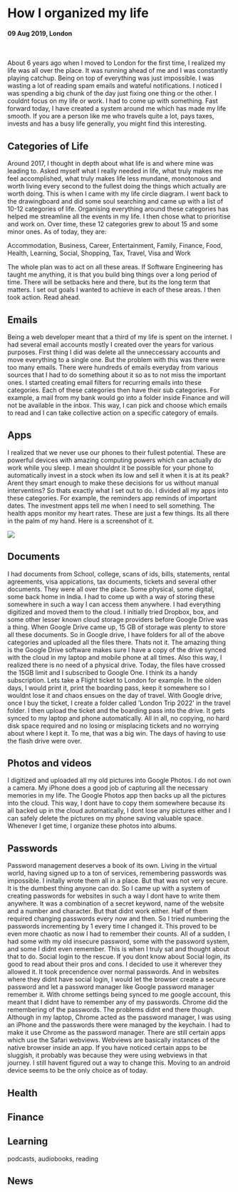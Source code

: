 # How I organized my life

#### 09 Aug 2019, London

&nbsp;

About 6 years ago when I moved to London for the first time, I realized my life was all over the place. It was running ahead of me and I was
constantly playing catchup. Being on top of everything was just impossible. I was wasting a lot of reading spam emails and wateful notifications. I noticed I was spending a big chunk of the day just fixing one thing or the other. I couldnt focus on my life or work. I had to come up with something. Fast forward today, I have created a system around me which has made my life smooth. If you are a person like me who travels quite a lot, pays taxes, invests and has a busy life generally, you might find this interesting.

## Categories of Life

Around 2017, I thought in depth about what life is and where mine was leading to. Asked myself what I really needed in life, what truly makes me feel accomplished, what truly makes life less mundane, monotonous and worth living every second to the fullest doing the things which actually are worth doing. This is when I came with my life circle diagram. I went back to the drawingboard and did some soul searching and came up with a list of 10-12 categories of life. Organising everything around these categories has helped me streamline all the events in my life. I then chose what to prioritise and work on. Over time, these 12 categories grew to about 15 and some minor ones. As of today, they are: 

Accommodation, Business, Career, Entertainment, Family, Finance, Food, Health, Learning, Social, Shopping, Tax, Travel, Visa and Work

The whole plan was to act on all these areas. If Software Engineering has taught me anything, it is that you build bing things over a long period of time. There will be setbacks here and there, but its the long term that matters. I set out goals I wanted to achieve in each of these areas. I then took action. Read ahead.

## Emails

Being a web developer meant that a third of my life is spent on the internet. I had several email accounts mostly I created over the years 
for various purposes. First thing I did was delete all the unneccessary accounts and move everything to a single one. But the problem with
this was there were too many emails. There were hundreds of emails everyday from various sources that I had to do something about it so as to not miss the important ones. I started creating email filters for recurring emails into these categories. Each of these categories then have their sub categories. For example, a mail from my bank would go into a folder inside Finance and will not be available in the inbox. This way, I can pick and choose which emails to read and I can take collective action on a specific category of emails.


## Apps

I realized that we never use our phones to their fullest potential. These are powerful devices with amazing computing powers which can actually do work while you sleep. I mean shouldnt it be possible for your phone to automatically invest in a stock when its low and sell it when it is at its peak? Arent they smart enough to make these decisions for us without manual interventins? So thats exactly what I set out to do. I divided all my apps into these categories. For example, the reminders app reminds of important dates. The investment apps tell me when I need to sell something. The health apps monitor my heart rates. These are just a few things. Its all there in the palm of my hand. Here is a screenshot of it. 

<img class="img--full-width img--left img--grow" loading="lazy" src='https://github.com/sreeramofficial/blog-posts/blob/master/img/blog/IMG_1116.jpg?raw=true' />

## Documents

I had documents from School, college, scans of ids, bills, statements, rental agreements, visa appications, tax documents, tickets and several other documents. They were all over the place. Some physical, some digital, some back home in India. I had to come up with a way of storing these somewhere in such a way I can access them anywhere. I had everything digitized and moved them to the cloud. I initially tried Dropbox, box, and some other lesser known cloud storage providers before Google Drive was a thing. When Google Drive came up, 15 GB of storage was plenty to store all these documents. So in Google drive, I have folders for all of the above categories and uploaded all the files there. Thats not it. The amazing thing is the Google Drive software makes sure I have a copy of the drive synced with the cloud in my laptop and mobile phone at all times. Also this way, I realized there is no need of a physical drive. Today, the files have crossed the 15GB limit and I subscribed to Google One. I think its a handy subscription. Lets take a Flight ticket to London for example. In the olden days, I would print it, print the boarding pass, keep it somewhere so I wouldnt lose it and chaos ensues on the day of travel. With Google drive, once I buy the ticket, I create a folder called 'London Trip 2022' in the travel folder. I then upload the ticket and the boarding pass into the drive. It gets synced to my laptop and phone automatically. All in all, no copying, no hard disk space required and no losing or misplacing tickets and no worrying about where I kept it. To me, that was a big win. The days of having to use the flash drive were over.

## Photos and videos

I digitized and uploaded all my old pictures into Google Photos. I do not own a camera. My iPhone does a good job of capturing all the necessary memories in my life. The Google Photos app then backs up all the pictures into the cloud. This way, I dont have to copy them somewhere because its all backed up in the cloud automatically, I dont lose any pictures either and I can safely delete the pictures on my phone saving valuable space. Whenever I get time, I organize these photos into albums.

## Passwords

Password management deserves a book of its own. Living in the virtual world, having signed up to a ton of services, remembering passwords was impossible. I initally wrote them all in a place. But that was not very secure. It is the dumbest thing anyone can do. So I came up with a system of creating passwords for websites in such a way I dont have to write them anywhere. It was a combination of a secret keyword, name of the website and a number and character. But that didnt work either. Half of them required changing passwords every now and then. So I tried numbering the passwords incrementing by 1 every time I changed it. This proved to be even more chaotic as now I had to remember their counts. All of a sudden, I had some with my old insecure password, some with the password system, and some I didnt even remember. This is when I truly sat and thought about that to do. Social login to the rescue. If you dont know about Social login, its good to read about their pros and cons. I decided to use it wherever they allowed it. It took precendence over normal passwords. And in websites where they didnt have social login, I would let the browser create a secure password and let a password manager like Google password manager remember it. With chrome settings being synced to me google account, this meant that I didnt have to remember any of my passwords. Chrome did the remembering of the passwords. The problems didnt end there though. Although in my laptop, Chrome acted as the password manager, I was using an iPhone and the passwords there were managed by the keychain. I had to make it use Chrome as the password manager. There are still certain apps which use the Safari webviews. Webviews are basically instances of the native browser inside an app. If you have noticed certain apps to be sluggish, it probably was because they were using webviews in that journey. I still havent figured out a way to change this. Moving to an android device seems to be the only choice as of today.

## Health

## Finance

## Learning
  podcasts, audiobooks, reading
  
## News

